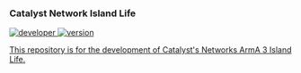 ### Catalyst Network Island Life

<a href="https://npmjs.org/package/gh-badges">
        <img src="https://img.shields.io/badge/Developer-Catalyst%20Network-blue.svg"
                alt="developer">
<a href="https://npmjs.org/package/gh-badges">
        <img src="https://img.shields.io/badge/Version-0.01-green.svg"
                alt="version">

This repository is for the development of Catalyst's Networks ArmA 3 Island Life.

